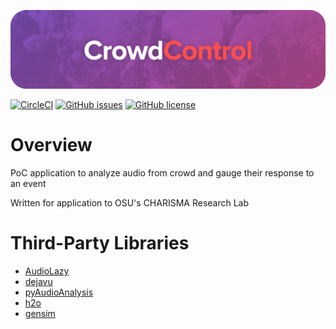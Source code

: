 ![banner](assets/banner/banner.png)

[![CircleCI](https://circleci.com/gh/buitim/CrowdControl/tree/master.svg?style=svg)](https://circleci.com/gh/buitim/CrowdControl/tree/master) [![GitHub issues](https://img.shields.io/github/issues/buitim/CrowdControl.svg)](https://github.com/buitim/CrowdControl/issues) [![GitHub license](https://img.shields.io/github/license/buitim/CrowdControl.svg)](https://github.com/buitim/CrowdControl/blob/master/LICENSE)

# Overview

PoC application to analyze audio from crowd and gauge their response to an event

Written for application to OSU's CHARISMA Research Lab

# Third-Party Libraries

-   [AudioLazy](https://github.com/danilobellini/audiolazy)
-   [dejavu](https://github.com/worldveil/dejavu)
-   [pyAudioAnalysis](https://github.com/tyiannak/pyAudioAnalysis)
-   [h2o](https://github.com/h2oai/h2o-3)
-   [gensim](https://github.com/RaRe-Technologies/gensim)
